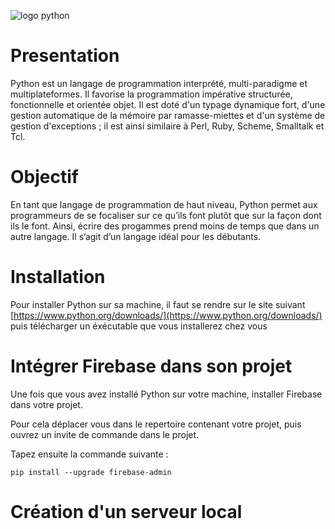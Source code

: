 ![logo python](https://miro.medium.com/max/1400/0*9qrxZ3xKv0dm814Q.png)

# Presentation

Python est un langage de programmation interprété, multi-paradigme et multiplateformes.
Il favorise la programmation impérative structurée, fonctionnelle et orientée objet.
Il est doté d'un typage dynamique fort, d'une gestion automatique de la mémoire par ramasse-miettes et d'un système de gestion d'exceptions ; il est ainsi similaire à Perl, Ruby, Scheme, Smalltalk et Tcl. 

# Objectif

En tant que langage de programmation de haut niveau, Python permet aux programmeurs de se focaliser sur ce qu’ils font plutôt que sur la façon dont ils le font. Ainsi, écrire des progammes prend moins de temps que dans un autre langage. Il s’agit d’un langage idéal pour les débutants.

# Installation

Pour installer Python sur sa machine, il faut se rendre sur le site suivant [https://www.python.org/downloads/](https://www.python.org/downloads/) puis télécharger un éxécutable que vous installerez chez vous

# Intégrer Firebase dans son projet

Une fois que vous avez installé Python sur votre machine, installer Firebase dans votre projet.

Pour cela déplacer vous dans le repertoire contenant votre projet, puis ouvrez un invite de commande dans le projet.

Tapez ensuite la commande suivante :

```shell
pip install --upgrade firebase-admin
```

# Création d'un serveur local
